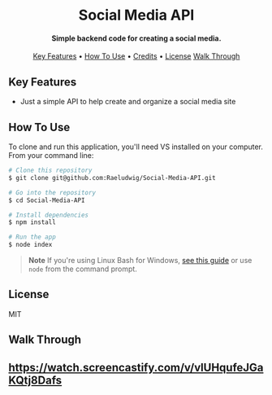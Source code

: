 <h1 align="center">
  <br>
  Social Media API
  <br>
</h1>

<h4 align="center"> Simple backend code for creating a social media.</h4>


<p align="center">
  <a href="#key-features">Key Features</a> •
  <a href="#how-to-use">How To Use</a> •
  <a href="#credits">Credits</a> •
  <a href="#license">License</a>
  <a href="#walk-through">Walk Through</a>
</p>




## Key Features

* Just a simple API to help create and organize a social media site

## How To Use

To clone and run this application, you'll need VS installed on your computer. From your command line:

```bash
# Clone this repository
$ git clone git@github.com:Raeludwig/Social-Media-API.git

# Go into the repository
$ cd Social-Media-API

# Install dependencies
$ npm install

# Run the app
$ node index
```

> **Note**
> If you're using Linux Bash for Windows, [see this guide](https://www.howtogeek.com/261575/how-to-run-graphical-linux-desktop-applications-from-windows-10s-bash-shell/) or use `node` from the command prompt.



## License

MIT


## Walk Through
https://watch.screencastify.com/v/vlUHqufeJGaKQtj8Dafs
---



